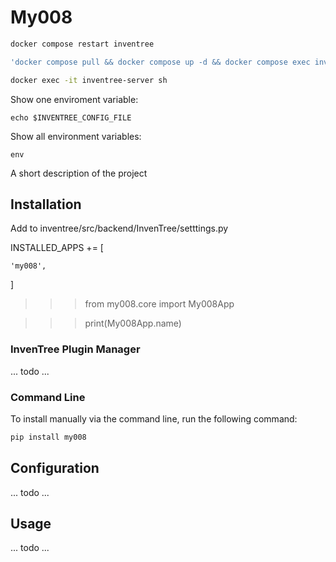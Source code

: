 # My008
```bash
docker compose restart inventree
```
```bash
'docker compose pull && docker compose up -d && docker compose exec inventree-server invoke update'
```
```bash
docker exec -it inventree-server sh
```

Show one enviroment variable: 
``` ssh
echo $INVENTREE_CONFIG_FILE
```
Show all environment variables: 
```
env
```
A short description of the project

## Installation

Add to inventree/src/backend/InvenTree/setttings.py

INSTALLED_APPS += [

    'my008',
    
]

>>> from my008.core import My008App

>>> print(My008App.name)
### InvenTree Plugin Manager

... todo ...

### Command Line 

To install manually via the command line, run the following command:

```bash
pip install my008
```

## Configuration

... todo ...

## Usage

... todo ...
